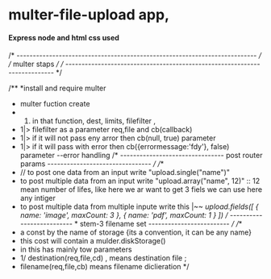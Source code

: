 # multer-file-upload app, 
#### Express node and html css used


/* -------------------------------------------------------------------------- */
/*                                multer staps                                */
/* -------------------------------------------------------------------------- */

/**
 *install and require multer
 * multer fuction create
 * 1) in that function, dest, limits, filefilter ,
 * 1|> filefilter as a parameter req,file and cb(callback)
 * 1|> if it will not pass eny arror then cb(null, true) parameter
 * 1|> if it will pass with error then cb({errormessage:'fdy'}, false) parameter --error handling
  /* -------------------------------- post router params -------------------------------- */
/**
 * // to post one data from an input write "upload.single("name")"
* to post multiple data from an input write "upload.array("name", 12)" :: 12 mean number of lifes, like here we ar want to get 3 fiels we can use here any intiger
* to post multiple data from multiple inpute write this |~~
*upload.fields([
   { name: 'image', maxCount: 3 },
   { name: 'pdf', maxCount: 1 }
])
/* -------------------------- * stem-3 filename set ------------------------- */
/**
 * a const by the name of storage {its a convention, it can be any name}
 * this cost will contain a mulder.diskStorage()
 * in this has mainly tow parameters
 * 1/ destination(req,file,cd) , means destination file ;
 * filename(req,file,cb) means filename diclieration
  */
